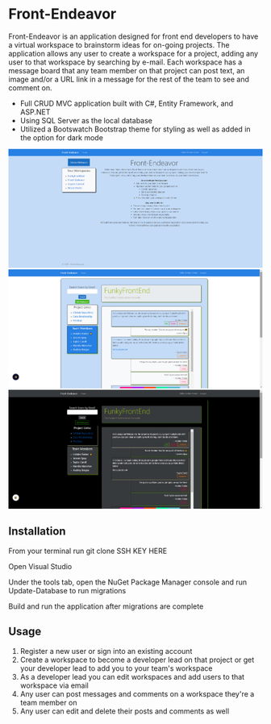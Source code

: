 # Front-Endeavor

Front-Endeavor is an application designed for front end developers to have a virtual workspace to brainstorm ideas for on-going projects. The application allows any user to create a workspace for a project, adding any user to that workspace by searching by e-mail. Each workspace has a message board that any team member on that project can post text, an image and/or a URL link in a message for the rest of the team to see and comment on.

- Full CRUD MVC application built with C#, Entity Framework, and ASP.NET
- Using SQL Server as the local database
- Utilized a Bootswatch Bootstrap theme for styling as well as added in the option for dark mode

<!-- images here -->

<img src="./wwwroot/READMEimages/Front-En1.png" width="900px"> 
<img src="./wwwroot/READMEimages/Front-En2.png" width="900px"> 
<img src="./wwwroot/READMEimages/Front-En3.png"  width="900px">

## Installation

From your terminal run git clone SSH KEY HERE

Open Visual Studio

Under the tools tab, open the NuGet Package Manager console and run Update-Database to run migrations

Build and run the application after migrations are complete

## Usage

1. Register a new user or sign into an existing account
2. Create a workspace to become a developer lead on that project or get your developer lead to add you to your team's workspace
3. As a developer lead you can edit workspaces and add users to that workspace via email
4. Any user can post messages and comments on a workspace they're a team member on
5. Any user can edit and delete their posts and comments as well
